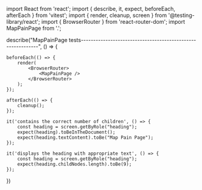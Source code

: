 import React from 'react';
import { describe, it, expect, beforeEach, afterEach } from 'vitest';
import { render, cleanup, screen } from '@testing-library/react';
import { BrowserRouter } from 'react-router-dom';
import MapPainPage from '.';

describe("MapPainPage tests------------------------------------------------------------", () => {

    beforeEach(() => {
        render(
            <BrowserRouter>
                <MapPainPage />
            </BrowserRouter>
        );
    });

    afterEach(() => {
        cleanup();
    });

    it('contains the correct number of children', () => {
        const heading = screen.getByRole("heading");
        expect(heading).toBeInTheDocument();
        expect(heading.textContent).toBe("Map Pain Page");
    });

    it('displays the heading with appropriate text', () => {
        const heading = screen.getByRole("heading");
        expect(heading.childNodes.length).toBe(9);
    });
})

